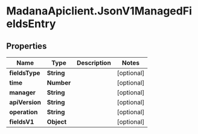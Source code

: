 # MadanaApiclient.JsonV1ManagedFieldsEntry

## Properties

Name | Type | Description | Notes
------------ | ------------- | ------------- | -------------
**fieldsType** | **String** |  | [optional] 
**time** | **Number** |  | [optional] 
**manager** | **String** |  | [optional] 
**apiVersion** | **String** |  | [optional] 
**operation** | **String** |  | [optional] 
**fieldsV1** | **Object** |  | [optional] 


